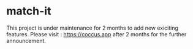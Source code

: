# match-it

This project is under maintenance for 2 months to add new exiciting features. Please visit : https://coccus.app after 2 months for the further announcement.
